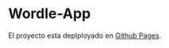 # Wordle-App

El proyecto esta deplployado en  [Github Pages](https://feertorres.github.io/wordle-app/).
